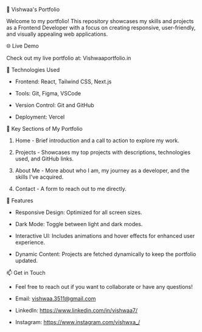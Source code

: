 💼 Vishwaa's Portfolio

   Welcome to my portfolio! This repository showcases my skills and projects as a Frontend Developer with a focus on creating responsive,
   user-friendly, and visually appealing web applications.


🌐 Live Demo

   Check out my live portfolio at: Vishwaaportfolio.in


🔧 Technologies Used

   - Frontend: React, Tailwind CSS, Next.js

   - Tools: Git, Figma, VSCode

   - Version Control: Git and GitHub

   - Deployment: Vercel


📂 Key Sections of My Portfolio

   1. Home - Brief introduction and a call to action to explore my work.
      
      
   2. Projects - Showcases my top projects with descriptions, technologies used, and GitHub links.
      
      
   3. About Me - More about who I am, my journey as a developer, and the skills I've acquired.
      
      
   4. Contact - A form to reach out to me directly.


🚀 Features

   - Responsive Design: Optimized for all screen sizes.
      
   - Dark Mode: Toggle between light and dark modes.
      
   - Interactive UI: Includes animations and hover effects for enhanced user experience.
      
   - Dynamic Content: Projects are fetched dynamically to keep the portfolio updated.


📫 Get in Touch

   - Feel free to reach out if you want to collaborate or have any questions!
      
   - Email: vishwaa.3511@gmail.com
      
   - LinkedIn: https://www.linkedin.com/in/vishwaa7/

   - Instagram: https://www.instagram.com/vishwxa_/

